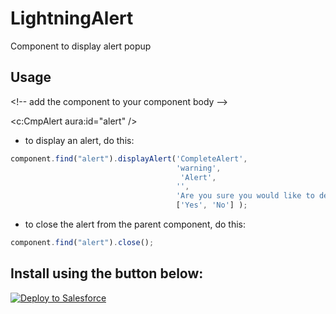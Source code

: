 # LightningAlert

Component to display alert popup 

## Usage

&lt;!-- add the component to your component body --&gt;

<c:CmpAlert aura:id="alert" />

* to display an alert, do this: 

```javascript
component.find("alert").displayAlert('CompleteAlert', 
                                     'warning', 
                                      'Alert', 
                                     '', 
                                     'Are you sure you would like to delete ?', 
                                     ['Yes', 'No'] ); 
```

* to close the alert from the parent component, do this:

```javascript
component.find("alert").close();
```

## Install using the button below:

<a href="https://githubsfdeploy.herokuapp.com?owner=veenasundara&repo=LightningAlert">
  <img alt="Deploy to Salesforce"
       src="https://raw.githubusercontent.com/afawcett/githubsfdeploy/master/src/main/webapp/resources/img/deploy.png">
</a>
